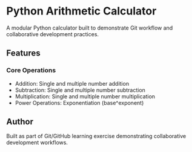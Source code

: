 # Python Arithmetic Calculator

A modular Python calculator built to demonstrate Git workflow and collaborative development practices.

## Features

### Core Operations
- Addition: Single and multiple number addition
- Subtraction: Single and multiple number subtraction  
- Multiplication: Single and multiple number multiplication
- Power Operations: Exponentiation (base^exponent)

## Author

Built as part of Git/GitHub learning exercise demonstrating collaborative development workflows.